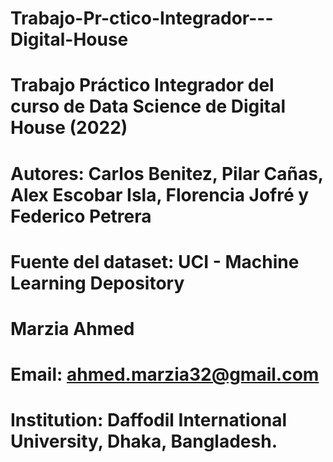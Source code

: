 # Trabajo-Pr-ctico-Integrador---Digital-House

# Trabajo Práctico Integrador del curso de Data Science de Digital House (2022)

# Autores: Carlos Benitez, Pilar Cañas, Alex Escobar Isla, Florencia Jofré y Federico Petrera

# Fuente del dataset: UCI - Machine Learning Depository 
# Marzia Ahmed
# Email: ahmed.marzia32@gmail.com
# Institution: Daffodil International University, Dhaka, Bangladesh.
